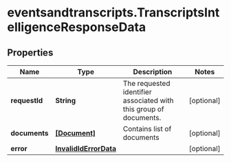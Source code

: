 # eventsandtranscripts.TranscriptsIntelligenceResponseData

## Properties

Name | Type | Description | Notes
------------ | ------------- | ------------- | -------------
**requestId** | **String** | The requested identifier associated with this group of documents. | [optional] 
**documents** | [**[Document]**](Document.md) | Contains list of documents | [optional] 
**error** | [**InvalidIdErrorData**](InvalidIdErrorData.md) |  | [optional] 


